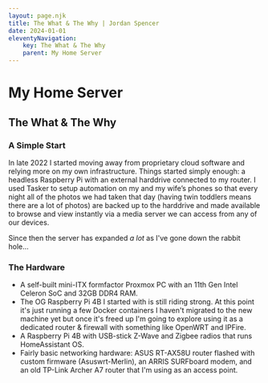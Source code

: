 ```yaml
---
layout: page.njk
title: The What & The Why | Jordan Spencer
date: 2024-01-01
eleventyNavigation:
    key: The What & The Why
    parent: My Home Server
---
```

# My Home Server
## The What & The Why

### A Simple Start

In late 2022 I started moving away from proprietary cloud software and relying more on my own infrastructure. Things started simply enough: a headless Raspberry Pi with an external harddrive connected to my router. I used Tasker to setup automation on my and my wife’s phones so that every night all of the photos we had taken that day (having twin toddlers means there are a lot of photos) are backed up to the harddrive and made available to browse and view instantly via a media server we can access from any of our devices.

Since then the server has expanded _a lot_ as I've gone down the rabbit hole...

### The Hardware

- A self-built mini-ITX formfactor Proxmox PC with an 11th Gen Intel Celeron SoC and 32GB DDR4 RAM.
- The OG Raspberry Pi 4B I started with is still riding strong. At this point it's just running a few Docker containers I haven't migrated to the new machine yet but once it's freed up I'm going to explore using it as a dedicated router & firewall with something like OpenWRT and IPFire.
- A Raspberry Pi 4B with USB-stick Z-Wave and Zigbee radios that runs HomeAssistant OS.
- Fairly basic networking hardware: ASUS RT-AX58U router flashed with custom firmware (Asuswrt-Merlin), an ARRIS SURFboard modem, and an old TP-Link Archer A7 router that I'm using as an access point.
